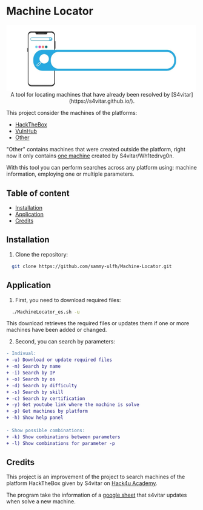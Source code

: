 # Machine Locator
<p align="center">
  <img src="images/main.jpg"
      alt="Finder jpg"
      width="500"
      style="float: left; margin-right: 10px;">
</p>



<p align=center>
A tool for locating machines that have already been resolved by [S4vitar](https://s4vitar.github.io/).
</p>

This project consider the machines of the platforms:
- [HackTheBox](https://www.hackthebox.com/)
- [VulnHub](https://www.vulnhub.com/)
- [Other]()

"Other" contains machines that were created outside the platform, right now it only contains [one machine](https://drive.google.com/file/d/1bxoTy0arnh4-yRFEcEozTeHc932X28Hu/view) created by S4vitar/Wh1tedrvg0n.

With this tool you can perform searches across any platform using: machine information, employing one or multiple parameters.

## Table of content
- [Installation](#Instalation)
- [Application](#Application)
- [Credits](#Credits)

## Installation
1. Clone the repository:
```bash
  git clone https://github.com/sammy-ulfh/Machine-Locator.git
```

## Application
1. First, you need to download required files:
```bash
  ./MachineLocator_es.sh -u
```
This download retrieves the required files or updates them if one or more machines have been added or changed.

2. Second, you can search by parameters:
```diff
- Indivual:
+ -u) Download or update required files
+ -m) Search by name
+ -i) Search by IP
+ -o) Search by os
+ -d) Search by difficulty
+ -s) Search by skill
+ -c) Search by certification
+ -y) Get youtube link where the machine is solve
+ -p) Get machines by platform
+ -h) Show help panel

- Show possible combinations:
+ -k) Show combinations between parameters
+ -l) Show combinations for parameter -p
```

## Credits
This project is an improvement of the project to search machines of the platform HackTheBox given by S4vitar on [Hack4u Academy](https://hack4u.io/).

The program take the information of a [google sheet](https://docs.google.com/spreadsheets/d/1dzvaGlT_0xnT-PGO27Z_4prHgA8PHIpErmoWdlUrSoA/edit?gid=0#gid=0) that s4vitar updates when solve a new machine.
